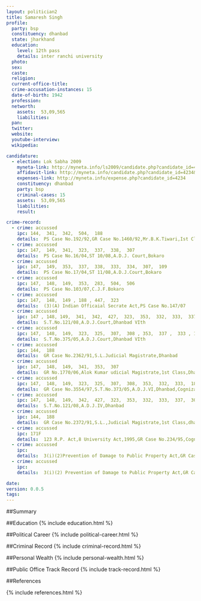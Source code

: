 ```yaml
---
layout: politician2
title: Samaresh Singh
profile: 
  party: bsp
  constituency: dhanbad
  state: jharkhand
  education: 
    level: 12th pass
    details: inter ranchi university
  photo: 
  sex: 
  caste: 
  religion: 
  current-office-title: 
  crime-accusation-instances: 15
  date-of-birth: 1942
  profession: 
  networth: 
    assets:  53,09,565
    liabilities: 
  pan: 
  twitter: 
  website: 
  youtube-interview: 
  wikipedia: 

candidature: 
  - election: Lok Sabha 2009
    myneta-link: http://myneta.info/ls2009/candidate.php?candidate_id=4234
    affidavit-link: http://myneta.info/candidate.php?candidate_id=4234&scan=original
    expenses-link: http://myneta.info/expense.php?candidate_id=4234
    constituency: dhanbad 
    party: bsp
    criminal-cases: 15
    assets:  53,09,565
    liabilities: 
    result:  

crime-record: 
  - crime: accussed
    ipc: 144,  341,  342,  504,  188
    details:  PS Case No.192/92,GR Case No.1460/92,Mr.B.K.Tiwari,Ist Class,Magistrate,Cognizance on:4.6.94  
  - crime: accussed
    ipc: 147,  149,  341,  323,  337,  338,  307
    details:  PS Case No.16/04,ST 10/08,A.D.J. Court,Bokaro  
  - crime: accussed
    ipc: 147,  149,  353,  337,  338,  333,  334,  307,  109
    details:  PS Case No.17/04,ST 11/08,A.D.J.Court,Bokaro  
  - crime: accussed
    ipc: 147,  148,  149,  353,  283,  504,  506
    details:  PS Case No.103/07,C.J.F.Bokaro  
  - crime: accussed
    ipc: 147,  148,  149 , 188 , 447,  323
    details:  (3)(A) Indian Officaial Secrate Act,PS Case No.147/07  
  - crime: accussed
    ipc: 147 , 148, 149,  341,  342,  427,  323,  353,  332,  333,  337,  307
    details:  S.T.No.121/08,A.D.J.Court,Dhanbad VIth  
  - crime: accussed
    ipc: 147,  148,  149,  323,  325,  307,  308 , 353,  337 ,  333 , 188,  427,  383
    details:  S.T.No.375/05,A.D.J.Court,Dhanbad VIth  
  - crime: accussed
    ipc: 144,  188
    details:  GR Case No.2362/91,S.L.Judicial Magistrate,Dhanbad  
  - crime: accussed
    ipc: 147,  148,  149,  341,  353,  307
    details:  GR No.1770/06,Alok Kumar udicial Magistrate,1st Class,Dhanbad  
  - crime: accussed
    ipc: 147,  148,  149,  323,  325,  307,  308,  353,  332,  333,  188,  427,  379
    details:  GR Case No.3554/97,S.T.No.373/05,A.D.J.VI,Dhanbad,Cognizance on 8.2.98  
  - crime: accussed
    ipc: 147,  148,  149,  342,  427,  323,  353,  332,  333,  337,  307
    details:  S.T.No.121/08,A.D.J.IV,Dhanbad  
  - crime: accussed
    ipc: 144,  188
    details:  GR Case No.2372/91,S.L.,Judicial Magistrate,1st Class,dhanbad  
  - crime: accussed
    ipc: 171F
    details:  123 R.P. Act,8 University Act,1995,GR Case No.234/95,Cognizance on:27.9.95,Shri K.Mishra,1st Class,Bokaro  
  - crime: accussed
    ipc: 
    details:  3(i)(2)Prevention of Damage to Public Property Act,GR Case No.105/95,Smt. Kusum Kumari,Judicial Magistrate,1st Class,Bokaro,Cognizance on:19.4.95  
  - crime: accussed
    ipc: 
    details:  3(i)(2) Prevention of Damage to Public Property Act,GR Case No.106/95,Main Judicial Magistrate,Bokaro,Cognizance on:23.6.95  

date: 
version: 0.0.5
tags: 
---
```

##Summary


##Education
{% include education.html %}


##Political Career
{% include political-career.html %}


##Criminal Record
{% include criminal-record.html %}


##Personal Wealth
{% include personal-wealth.html %}


##Public Office Track Record
{% include track-record.html %}


##References


{% include references.html %}